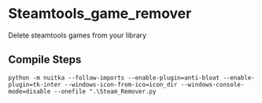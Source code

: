# Steamtools_game_remover
Delete steamtools games from your library

## Compile Steps 

`python -m nuitka --follow-imports --enable-plugin=anti-bloat --enable-plugin=tk-inter --windows-icon-from-ico=icon_dir --windows-console-mode=disable --onefile ".\Steam_Remover.py`
